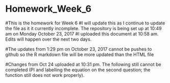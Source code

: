 # Homework_Week_6
#This is the homework for Week 6
#I will update this as I continue to update the file as it it currently incomplete. The repository is being set up at 10:49 am on Monday October 23, 2017
#I uploaded this document at 10:58 am. Edits will happen over the next two days. 

#The updates from 1:29 pm on October 23, 2017 cannot be pushes to github so the R markdown file will be more updated than the HTML file 

#Changes from Oct 24 uploaded at 10:31 pm. The following still cannot be completed (PI and labelling the equation on the second question; the function still does not work properly). 
